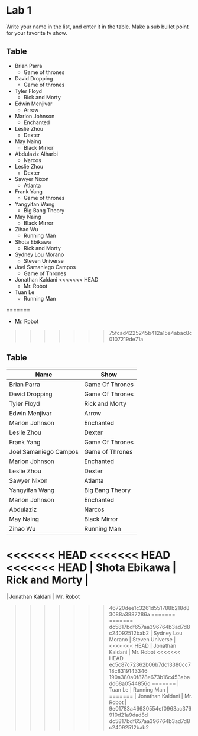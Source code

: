 # Lab 1
Write your name in the list, and enter it in the table. Make a sub bullet point for your favorite tv show.
 
## Table
* Brian Parra
  * Game of thrones
* David Dropping
  * Game of thrones
* Tyler Floyd
    * Rick and Morty
* Edwin Menjivar
  * Arrow 
* Marlon Johnson
    * Enchanted
* Leslie Zhou
    * Dexter
* May Naing
    * Black Mirror
* Abdulaziz Alharbi
  * Narcos
* Leslie Zhou
    * Dexter
* Sawyer Nixon
  * Atlanta
* Frank Yang
  * Game of thrones
* Yangyifan Wang
  * Big Bang Theory
* May Naing
    * Black Mirror
* Zihao Wu
  * Running Man
* Shota Ebikawa
  * Rick and Morty
* Sydney Lou Morano
  * Steven Universe
* Joel Samaniego Campos
  * Game of Thrones
* Jonathan Kaldani 
<<<<<<< HEAD
  * Mr. Robot
* Tuan Le
  * Running Man 
 
=======
  * Mr. Robot 

>>>>>>> 75fcad4225245b412a15e4abac8c0107219de71a
## Table
| Name | Show|
| ------------- | ------------- |
| Brian Parra     | Game Of Thrones|
| David Dropping     | Game Of Thrones|
| Tyler Floyd | Rick and Morty|
| Edwin Menjivar  | Arrow|
| Marlon Johnson | Enchanted |
| Leslie Zhou | Dexter |
| Frank Yang     | Game Of Thrones|
| Joel Samaniego Campos | Game of Thrones|
| Marlon Johnson | Enchanted |
| Leslie Zhou | Dexter |
| Sawyer Nixon | Atlanta|
| Yangyifan Wang | Big Bang Theory |
| Marlon Johnson | Enchanted | 
| Abdulaziz | Narcos |
| May Naing | Black Mirror |
| Zihao Wu | Running Man |
<<<<<<< HEAD
<<<<<<< HEAD
<<<<<<< HEAD
| Shota Ebikawa | Rick and Morty |
=======
| Jonathan Kaldani | Mr. Robot
>>>>>>> 46720dee1c3261d551788b218d83088a3887286a
=======
=======
>>>>>>> dc5817bdf657aa396764b3ad7d8c24092512bab2
| Sydney Lou Morano | Steven Universe |
<<<<<<< HEAD
| Jonathan Kaldani | Mr. Robot
<<<<<<< HEAD
>>>>>>> ec5c87c72362b06b7dc13380cc718c8319143346
>>>>>>> 190a380a0f878e673b16c453abadd68a0544856d
=======
| Tuan Le | Running Man |
=======
| Jonathan Kaldani | Mr. Robot |
>>>>>>> 9e01783a46630554ef0963ac376910d21a9dad8d
>>>>>>> dc5817bdf657aa396764b3ad7d8c24092512bab2
